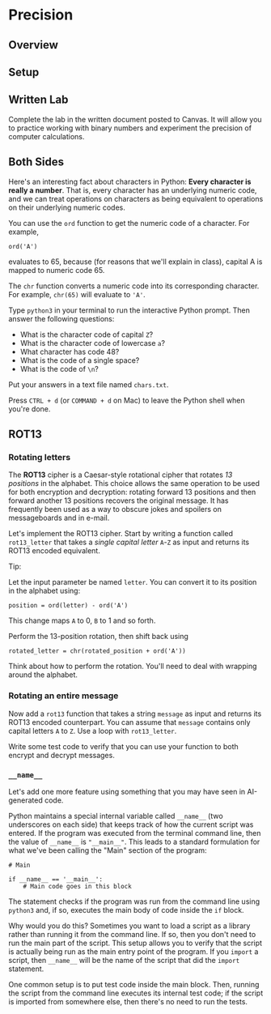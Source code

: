 # Precision

## Overview

## Setup


## Written Lab

Complete the lab in the written document posted to Canvas. It will allow you to practice working with binary numbers and experiment the precision of computer calculations.


## Both Sides

Here's an interesting fact about characters in Python: **Every character is really a number**. That is, every character has an underlying numeric code, and we can treat operations on characters as being equivalent to operations on their underlying numeric codes.

You can use the `ord` function to get the numeric code of a character. For example,
```
ord('A')
```
evaluates to 65, because (for reasons that we'll explain in class), capital A is mapped to numeric code 65.

The `chr` function converts a numeric code into its corresponding character. For example, `chr(65)` will evaluate to `'A'`.

Type `python3` in your terminal to run the interactive Python prompt. Then answer the following questions:

- What is the character code of capital `Z`?
- What is the character code of lowercase `a`?
- What character has code 48?
- What is the code of a single space?
- What is the code of `\n`?

Put your answers in a text file named `chars.txt`.

Press `CTRL + d` (or `COMMAND + d` on Mac) to leave the Python shell when you're done. 

## ROT13

### Rotating letters
The **ROT13** cipher is a Caesar-style rotational cipher that rotates *13 positions* in the alphabet. This choice allows the same operation to be used for both encryption and decryption: rotating forward 13 positions and then forward another 13 positions recovers the original message. It has frequently been used as a way to obscure jokes and spoilers on messageboards and in e-mail.

Let's implement the ROT13 cipher. Start by writing a function called `rot13_letter` that takes a *single capital letter* `A`-`Z` as input and returns its ROT13 encoded equivalent.

Tip:

Let the input parameter be named `letter`. You can convert it to its position in the alphabet using:
```
position = ord(letter) - ord('A')
```
This change maps `A` to 0, `B` to 1 and so forth.

Perform the 13-position rotation, then shift back using
```
rotated_letter = chr(rotated_position + ord('A'))
```
Think about how to perform the rotation. You'll need to deal with wrapping around the alphabet.

### Rotating an entire message

Now add a `rot13` function that takes a string `message` as input and returns its ROT13 encoded counterpart. You can assume that `message` contains only capital letters `A` to `Z`. Use a loop with `rot13_letter`.

Write some test code to verify that you can use your function to both encrypt and decrypt messages.


### `__name__`

Let's add one more feature using something that you may have seen in AI-generated code.

Python maintains a special internal variable called `__name__` (two underscores on each side) that keeps track of how the current script was entered. If the program was executed from the terminal command line, then the value of `__name__` is `"__main__"`. This leads to a standard formulation for what we've been calling the "Main" section of the program:
```
# Main

if __name__ == '__main__':
    # Main code goes in this block
```
The statement checks if the program was run from the command line using `python3` and, if so, executes the main body of code inside the `if` block.

Why would you do this? Sometimes you want to load a script as a library rather than running it from the command line. If so, then you don't need to run the main part of the script. This setup allows you to verify that the script is actually being run as the main entry point of the program. If you `import` a script, then `__name__` will be the name of the script that did the `import` statement.

One common setup is to put test code inside the main block. Then, running the script from the command line executes its internal test code; if the script is imported from somewhere else, then there's no need to run the tests.
